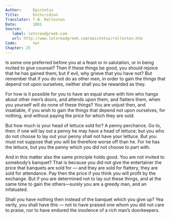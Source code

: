 ```yaml
---
Author:     Epictetus  
Title:      Enchiridion  
Translator: T.W. Rolleston  
Date:       1881  
Source:
   label: letsreadgreek.com
   url: http://www.letsreadgreek.com/epictetus/rolleston.htm
Code:       twr  
Chapter: 25
---
```


Is some one preferred before you at a feast or in salutation, or in being
invited to give counsel? Then if these things be good, you should rejoice that
he has gained them;  but if evil, why grieve that you have not? But remember
that if you do not do as other men, in order to gain the things that depend not
upon ourselves, neither shall you be rewarded as they.

For how is it possible for you to have an equal share with him who hangs about
other men’s doors, and attends upon them, and flatters them, when you yourself
will do none of these things? You are unjust then, and insatiable, if you wish
to gain the things that depend not upon ourselves, for nothing, and without
paying the price for which they are sold.

But how much is your head of lettuce sold for? A penny perchance. Go to, then:
if one will lay out a penny he may have a head of lettuce; but you who do not
choose to lay out your penny shall not have your lettuce. But you must not
suppose that you will be therefore worse off than he. For he has the
lettuce, but you the penny which you did not choose to part with.

And in this matter also the same principle holds good. You are not invited to
somebody’s banquet? That is because you did not give the entertainer the price
that banquets are sold for — and they are sold for flattery, they are sold for
attendance.  Pay then the price if you think you will profit by the exchange.
But if you are determined not to lay out these things, and at the same time to
gain the others—surely you are a greedy man, and an infatuated.

Shall you have nothing then instead of the banquet which you give up? Yea
verily, you shall have this — not to have praised one whom you did not care to
praise, nor to have endured the insolence of a rich man’s doorkeepers.


